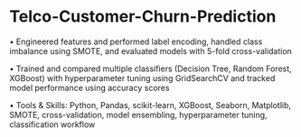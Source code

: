 # Telco-Customer-Churn-Prediction
• Engineered features and performed label encoding, handled class imbalance using SMOTE, and evaluated models with 5-fold cross-validation

• Trained and compared multiple classifiers (Decision Tree, Random Forest, XGBoost) with hyperparameter tuning using GridSearchCV and tracked model performance using accuracy scores

• Tools & Skills: Python, Pandas, scikit-learn, XGBoost, Seaborn, Matplotlib, SMOTE, cross-validation, model ensembling, hyperparameter tuning, classification workflow
